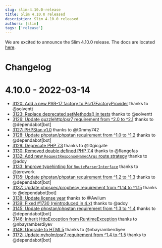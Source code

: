```yaml
---
slug: slim-4.10.0-release
title: Slim 4.10.0 released
description: Slim 4.10.0 released
authors: [slim]
tags: ['release']
---
```


We are excited to announce the Slim 4.10.0 release. The docs are located [here](http://www.slimframework.com/docs/v4).


<!-- truncate -->


# Changelog

# 4.10.0 - 2022-03-14

- [3120: Add a new PSR-17 factory to Psr17FactoryProvider](https://github.com/slimphp/Slim/pull/3120) thanks to @solventt
- [3123: Replace deprecated setMethods() in tests](https://github.com/slimphp/Slim/pull/3123) thanks to @solventt
- [3126: Update guzzlehttp/psr7 requirement from ^2.0 to ^2.1](https://github.com/slimphp/Slim/pull/3126) thanks to @dependabot[bot]
- [3127: PHPStan v1.0](https://github.com/slimphp/Slim/pull/3127) thanks to @t0mmy742
- [3128: Update phpstan/phpstan requirement from ^1.0 to ^1.2](https://github.com/slimphp/Slim/pull/3128) thanks to @dependabot[bot]
- [3129: Deprecate PHP 7.3](https://github.com/slimphp/Slim/pull/3129) thanks to @l0gicgate
- [3130: Removed double defined PHP 7.4](https://github.com/slimphp/Slim/pull/3130) thanks to @flangofas
- [3132: Add new `RequestResponseNamedArgs` route strategy](https://github.com/slimphp/Slim/pull/3132) thanks to @adoy
- [3133: Improve typehinting for `RouteParserInterface`](https://github.com/slimphp/Slim/pull/3133) thanks to @jerowork
- [3135: Update phpstan/phpstan requirement from ^1.2 to ^1.3](https://github.com/slimphp/Slim/pull/3135) thanks to @dependabot[bot]
- [3137: Update phpspec/prophecy requirement from ^1.14 to ^1.15](https://github.com/slimphp/Slim/pull/3137) thanks to @dependabot[bot]
- [3138: Update license year](https://github.com/slimphp/Slim/pull/3138) thanks to @Awilum
- [3139: Fixed #1730 (reintroduced in 4.x)](https://github.com/slimphp/Slim/pull/3139) thanks to @adoy
- [3145: Update phpstan/phpstan requirement from ^1.3 to ^1.4](https://github.com/slimphp/Slim/pull/3145) thanks to @dependabot[bot]
- [3146: Inherit HttpException from RuntimeException](https://github.com/slimphp/Slim/pull/3146) thanks to @nbayramberdiyev
- [3148: Upgrade to HTML5](https://github.com/slimphp/Slim/pull/3148) thanks to @nbayramberdiyev
- [3172: Update nyholm/psr7 requirement from ^1.4 to ^1.5](https://github.com/slimphp/Slim/pull/3172) thanks to @dependabot[bot]